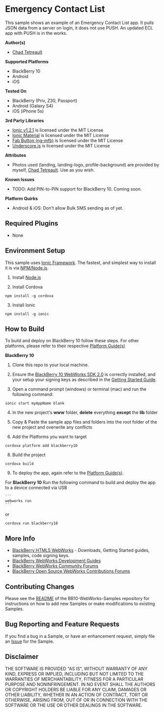 # Emergency Contact List

This sample shows an example of an Emergency Contact List app. It pulls JSON data from a server on login, it does not use PUSH. An updated ECL app with PUSH is in the works.

**Author(s)**

* [Chad Tetreault](http://www.twitter.com/chadtatro)

**Supported Platforms**

* BlackBerry 10
* Android
* iOS

**Tested On**

* BlackBerry (Priv, Z30, Passport)
* Android (Galaxy S4)
* iOS (iPhone 5s)

**3rd Party Libraries**

* [Ionic v1.2.1](http://www.ionicframework.com) is licensed under the MIT License
* [Ionic Material](http://www.ionicmaterial.com) is licensed under the MIT License
* [Fab Button (ng-mfb)](https://github.com/nobitagit/ng-material-floating-button) is licensed under the MIT License
* [Underscore.js](http://www.underscorejs.org) is licensed under the MIT License

**Attributes**

* Photos used (landing, landing-logo, profile-background) are provided by myself, [Chad Tetreault](http://www.twitter.com/chadtatro). Use as you wish.

**Known Issues**

* TODO: Add PIN-to-PIN support for BlackBerry 10. Coming soon.

**Platform Quirks**

* Android & iOS: Don't allow Bulk SMS sending as of yet.

## Required Plugins ##

* None

## Environment Setup

This sample uses [Ionic Framework](http://www.ionicframework.com). The fastest, and simplest way to install it is via [NPM/Node.js](http://nodejs.org).

1. Install [Node.js](http://www.nodejs.org)

2. Install Cordova

```
npm install -g cordova
```

3. Install Ionic

```
npm install -g ionic
```

## How to Build

To build and deploy on BlackBerry 10 follow these steps. For other platforms, please refer to their respective [Platform Guide(s)](https://cordova.apache.org/docs/en/4.0.0/guide_platforms_index.md.html#Platform%20Guides)

**BlackBerry 10**

1. Clone this repo to your local machine.

2. Ensure the [BlackBerry 10 WebWorks SDK 2.0](https://developer.blackberry.com/html5/download/sdk) is correctly installed, and your setup your signing keys as described in the [Getting Started Guide](https://developer.blackberry.com/html5/documentation/v2_2/getting_started.htm).

3. Open a command prompt (windows) or terminal (mac) and run the following command:

```
ionic start myAppName blank
```

4. In the new project's **www** folder, **delete** everything **except** the **lib** folder

5. Copy & Paste the sample app files and folders into the root folder of the new project and overwrite any conflicts

7. Add the Platforms you want to target

 ```
 cordova platform add blackberry10
 ```

8. Build the project

 ```
 cordova build
 ```

9. To deploy the app, again refer to the [Platform Guide(s)](https://cordova.apache.org/docs/en/4.0.0/guide_platforms_index.md.html#Platform%20Guides).

 For **BlackBerry 10** Run the following command to build and deploy the app to a device connected via USB

	```
	webworks run
	```

  or

  ```
  cordova run blackberry10
  ```

## More Info

* [BlackBerry HTML5 WebWorks](https://bdsc.webapps.blackberry.com/html5/) - Downloads, Getting Started guides, samples, code signing keys.
* [BlackBerry WebWorks Development Guides](https://bdsc.webapps.blackberry.com/html5/documentation)
* [BlackBerry WebWorks Community Forums](http://supportforums.blackberry.com/t5/Web-and-WebWorks-Development/bd-p/browser_dev)
* [BlackBerry Open Source WebWorks Contributions Forums](http://supportforums.blackberry.com/t5/BlackBerry-WebWorks/bd-p/ww_con)

## Contributing Changes

Please see the [README](https://github.com/blackberry/BB10-WebWorks-Samples) of the BB10-WebWorks-Samples repository for instructions on how to add new Samples or make modifications to existing Samples.

## Bug Reporting and Feature Requests

If you find a bug in a Sample, or have an enhancement request, simply file an [Issue](https://github.com/blackberry/BB10-WebWorks-Samples/issues) for the Sample.

## Disclaimer

THE SOFTWARE IS PROVIDED "AS IS", WITHOUT WARRANTY OF ANY KIND, EXPRESS OR IMPLIED, INCLUDING BUT NOT LIMITED TO THE WARRANTIES OF MERCHANTABILITY, FITNESS FOR A PARTICULAR PURPOSE AND NONINFRINGEMENT. IN NO EVENT SHALL THE AUTHORS OR COPYRIGHT HOLDERS BE LIABLE FOR ANY CLAIM, DAMAGES OR OTHER LIABILITY, WHETHER IN AN ACTION OF CONTRACT, TORT OR OTHERWISE, ARISING FROM, OUT OF OR IN CONNECTION WITH THE SOFTWARE OR THE USE OR OTHER DEALINGS IN THE SOFTWARE.
